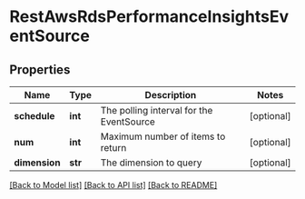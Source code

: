 # RestAwsRdsPerformanceInsightsEventSource

## Properties
Name | Type | Description | Notes
------------ | ------------- | ------------- | -------------
**schedule** | **int** | The polling interval for the EventSource | [optional] 
**num** | **int** | Maximum number of items to return | [optional] 
**dimension** | **str** | The dimension to query | [optional] 

[[Back to Model list]](../README.md#documentation-for-models) [[Back to API list]](../README.md#documentation-for-api-endpoints) [[Back to README]](../README.md)

